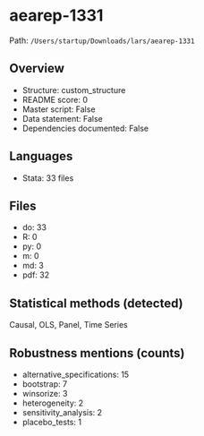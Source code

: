 # aearep-1331

Path: `/Users/startup/Downloads/lars/aearep-1331`

## Overview
- Structure: custom_structure
- README score: 0
- Master script: False
- Data statement: False
- Dependencies documented: False

## Languages
- Stata: 33 files

## Files
- do: 33
- R: 0
- py: 0
- m: 0
- md: 3
- pdf: 32

## Statistical methods (detected)
Causal, OLS, Panel, Time Series

## Robustness mentions (counts)
- alternative_specifications: 15
- bootstrap: 7
- winsorize: 3
- heterogeneity: 2
- sensitivity_analysis: 2
- placebo_tests: 1